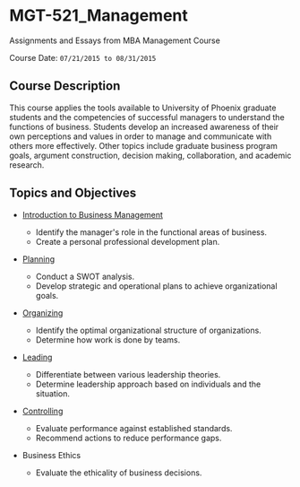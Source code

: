 # MGT-521_Management

Assignments and Essays from MBA Management Course

Course Date: `07/21/2015 to 08/31/2015`

## Course Description

This course applies the tools available to University of Phoenix graduate students and the competencies of successful managers to understand the functions of business. Students develop an increased awareness of their own perceptions and values in order to manage and communicate with others more effectively. Other topics include graduate business program goals, argument construction, decision making, collaboration, and academic research.

## Topics and Objectives

- [Introduction to Business Management](Week1_Intro_to_Business_Management)
  - Identify the manager's role in the functional areas of business.
  - Create a personal professional development plan.

- [Planning](Week2_Planning)
  - Conduct a SWOT analysis.
  - Develop strategic and operational plans to achieve organizational goals.

- [Organizing](Week3_Organizing)
  - Identify the optimal organizational structure of organizations.
  - Determine how work is done by teams.

- [Leading](Week4_Leading)
  - Differentiate between various leadership theories.
  - Determine leadership approach based on individuals and the situation.

- [Controlling](Week5_Controlling)
  - Evaluate performance against established standards.
  - Recommend actions to reduce performance gaps.

- Business Ethics
  - Evaluate the ethicality of business decisions.
